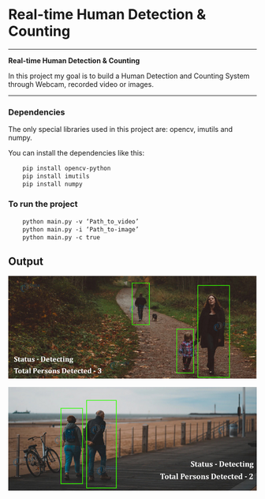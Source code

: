 # **Real-time Human Detection & Counting** 

---

**Real-time Human Detection & Counting**

In this project my goal is to build a Human Detection and Counting System through Webcam, recorded video or images.

---
### Dependencies
The only special libraries used in this project are: opencv,  imutils and numpy.

You can install the dependencies like this:
```
    pip install opencv-python
    pip install imutils
    pip install numpy
```
### To run the project

```
    python main.py -v ‘Path_to_video’
    python main.py -i ‘Path_to-image’
    python main.py -c true
```

## Output

![alternate text](images/image1.png "Uploading file")

![alternate text](images/image2.png "File list")


